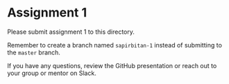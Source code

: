 # Assignment 1

Please submit assignment 1 to this directory.

Remember to create a branch named `sapirbitan-1` 
instead of submitting to the `master` branch.

If you have any questions, review the GitHub presentation or reach
out to your group or mentor on Slack.
